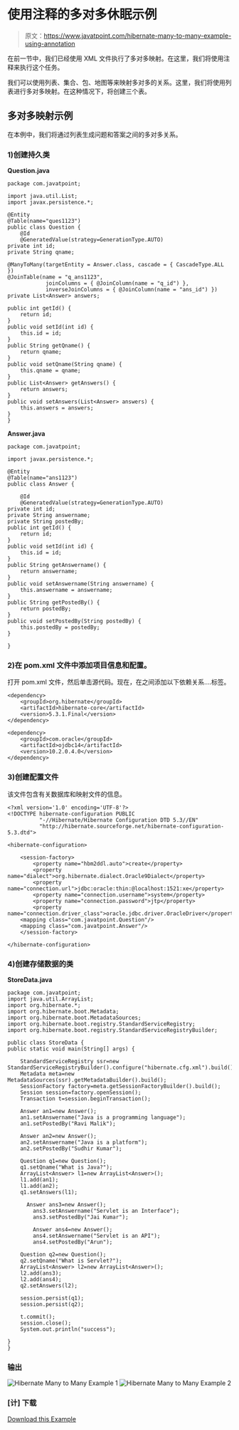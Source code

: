 # 使用注释的多对多休眠示例

> 原文：<https://www.javatpoint.com/hibernate-many-to-many-example-using-annotation>

在前一节中，我们已经使用 XML 文件执行了多对多映射。在这里，我们将使用注释来执行这个任务。

我们可以使用列表、集合、包、地图等来映射多对多的关系。这里，我们将使用列表进行多对多映射。在这种情况下，将创建三个表。

## 多对多映射示例

在本例中，我们将通过列表生成问题和答案之间的多对多关系。

### 1)创建持久类

**Question.java**

```
package com.javatpoint;  

import java.util.List;
import javax.persistence.*;  

@Entity
@Table(name="ques1123")
public class Question {  
	@Id
	@GeneratedValue(strategy=GenerationType.AUTO)
private int id;  
private String qname; 

@ManyToMany(targetEntity = Answer.class, cascade = { CascadeType.ALL })
@JoinTable(name = "q_ans1123", 
			joinColumns = { @JoinColumn(name = "q_id") }, 
			inverseJoinColumns = { @JoinColumn(name = "ans_id") })
private List<Answer> answers;

public int getId() {
	return id;
}
public void setId(int id) {
	this.id = id;
}
public String getQname() {
	return qname;
}
public void setQname(String qname) {
	this.qname = qname;
}
public List<Answer> getAnswers() {
	return answers;
}
public void setAnswers(List<Answer> answers) {
	this.answers = answers;
}    
}

```

**Answer.java**

```
package com.javatpoint;

import javax.persistence.*;

@Entity
@Table(name="ans1123")
public class Answer { 

	@Id
	@GeneratedValue(strategy=GenerationType.AUTO)
private int id;  
private String answername;  
private String postedBy;  
public int getId() {
	return id;
}
public void setId(int id) {
	this.id = id;
}
public String getAnswername() {
	return answername;
}
public void setAnswername(String answername) {
	this.answername = answername;
}
public String getPostedBy() {
	return postedBy;
}
public void setPostedBy(String postedBy) {
	this.postedBy = postedBy;
}

}  

```

### 2)在 pom.xml 文件中添加项目信息和配置。

打开 pom.xml 文件，然后单击源代码。现在，在<dependencies>之间添加以下依赖关系....</dependencies>标签。

```
<dependency>  
    <groupId>org.hibernate</groupId>  
    <artifactId>hibernate-core</artifactId>  
    <version>5.3.1.Final</version>  
</dependency>  

```

```
<dependency>  
    <groupId>com.oracle</groupId>  
    <artifactId>ojdbc14</artifactId>  
    <version>10.2.0.4.0</version>  
</dependency>  

```

### 3)创建配置文件

该文件包含有关数据库和映射文件的信息。

```
<?xml version='1.0' encoding='UTF-8'?>  
<!DOCTYPE hibernate-configuration PUBLIC  
          "-//Hibernate/Hibernate Configuration DTD 5.3//EN"  
          "http://hibernate.sourceforge.net/hibernate-configuration-5.3.dtd">  

<hibernate-configuration>  

    <session-factory>  
        <property name="hbm2ddl.auto">create</property>  
        <property name="dialect">org.hibernate.dialect.Oracle9Dialect</property>  
        <property name="connection.url">jdbc:oracle:thin:@localhost:1521:xe</property>  
        <property name="connection.username">system</property>  
        <property name="connection.password">jtp</property>  
        <property name="connection.driver_class">oracle.jdbc.driver.OracleDriver</property>  
    <mapping class="com.javatpoint.Question"/>  
    <mapping class="com.javatpoint.Answer"/>
    </session-factory>  

</hibernate-configuration>

```

### 4)创建存储数据的类

**StoreData.java**

```
package com.javatpoint;  
import java.util.ArrayList;  
import org.hibernate.*;
import org.hibernate.boot.Metadata;
import org.hibernate.boot.MetadataSources;
import org.hibernate.boot.registry.StandardServiceRegistry;
import org.hibernate.boot.registry.StandardServiceRegistryBuilder;

public class StoreData {  
public static void main(String[] args) {  

	StandardServiceRegistry ssr=new StandardServiceRegistryBuilder().configure("hibernate.cfg.xml").build();  
    Metadata meta=new MetadataSources(ssr).getMetadataBuilder().build();  
    SessionFactory factory=meta.getSessionFactoryBuilder().build();  
    Session session=factory.openSession();  
    Transaction t=session.beginTransaction();    

	Answer an1=new Answer();
	an1.setAnswername("Java is a programming language");
	an1.setPostedBy("Ravi Malik");

	Answer an2=new Answer();
	an2.setAnswername("Java is a platform");
	an2.setPostedBy("Sudhir Kumar");

	Question q1=new Question();
	q1.setQname("What is Java?");
	ArrayList<Answer> l1=new ArrayList<Answer>();
	l1.add(an1);
	l1.add(an2);
	q1.setAnswers(l1);

	  Answer ans3=new Answer();  
	    ans3.setAnswername("Servlet is an Interface");  
	    ans3.setPostedBy("Jai Kumar");  

	    Answer ans4=new Answer();  
	    ans4.setAnswername("Servlet is an API");  
	    ans4.setPostedBy("Arun");  

	Question q2=new Question();
	q2.setQname("What is Servlet?");
	ArrayList<Answer> l2=new ArrayList<Answer>();
	l2.add(ans3);
	l2.add(ans4);
	q2.setAnswers(l2);

    session.persist(q1);  
    session.persist(q2);  

    t.commit();  
    session.close();  
    System.out.println("success");  

}  
} 

```

### 输出

![Hibernate Many to Many Example 1](../img/6949916f53bcfc9972b2aa7c2b43a539.png) ![Hibernate Many to Many Example 2](../img/42c89ab2bde290723024df9323c67ff8.png)

### [计] 下载

[Download this Example](src/hb/mtmannotation.zip)